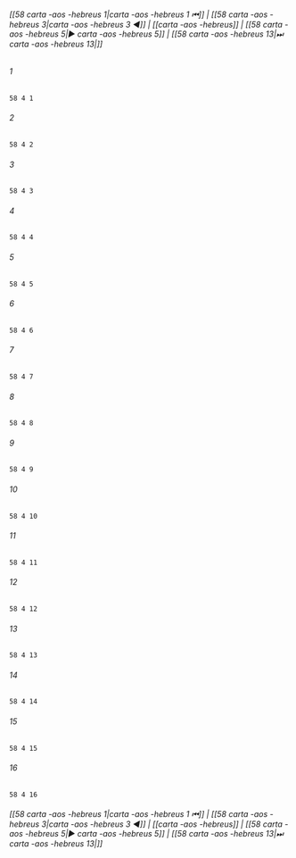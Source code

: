 
###### [[58 carta -aos -hebreus 1|carta -aos -hebreus 1 ⏮]] | [[58 carta -aos -hebreus 3|carta -aos -hebreus 3 ◀]] | [[carta -aos -hebreus]] | [[58 carta -aos -hebreus 5|▶ carta -aos -hebreus 5]] | [[58 carta -aos -hebreus 13|⏭ carta -aos -hebreus 13|]]

###### 1
``` verse
58 4 1 
```
###### 2
``` verse
58 4 2 
```
###### 3
``` verse
58 4 3 
```
###### 4
``` verse
58 4 4 
```
###### 5
``` verse
58 4 5 
```
###### 6
``` verse
58 4 6 
```
###### 7
``` verse
58 4 7 
```
###### 8
``` verse
58 4 8 
```
###### 9
``` verse
58 4 9 
```
###### 10
``` verse
58 4 10 
```
###### 11
``` verse
58 4 11 
```
###### 12
``` verse
58 4 12 
```
###### 13
``` verse
58 4 13 
```
###### 14
``` verse
58 4 14 
```
###### 15
``` verse
58 4 15 
```
###### 16
``` verse
58 4 16 
```

###### [[58 carta -aos -hebreus 1|carta -aos -hebreus 1 ⏮]] | [[58 carta -aos -hebreus 3|carta -aos -hebreus 3 ◀]] | [[carta -aos -hebreus]] | [[58 carta -aos -hebreus 5|▶ carta -aos -hebreus 5]] | [[58 carta -aos -hebreus 13|⏭ carta -aos -hebreus 13|]]

